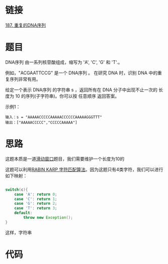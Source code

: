 # 链接

[187. 重复的DNA序列](https://leetcode.cn/problems/repeated-dna-sequences/)

# 题目

DNA序列 由一系列核苷酸组成，缩写为 'A', 'C', 'G' 和 'T'.。

例如，"ACGAATTCCG" 是一个 DNA序列 。
在研究 DNA 时，识别 DNA 中的重复序列非常有用。

给定一个表示 DNA序列 的字符串 s ，返回所有在 DNA 分子中出现不止一次的 长度为 10 的序列(子字符串)。你可以按 任意顺序 返回答案。

示例1：
```text
输入：s = "AAAAACCCCCAAAAACCCCCCAAAAAGGGTTT"
输出：["AAAAACCCCC","CCCCCAAAAA"]
```

# 思路

这题本质是一道[滑动窗口](滑动窗口.md)题目，我们需要维护一个长度为10的

这题可以利用[RABIN KARP 字符匹配算法](RABIN%20KARP%20字符匹配算法.md)。因为这题只有4类字符，我们可以进行如下映射：
```java

switch(c){
	case 'A': return 0;
	case 'C': return 1;
	case 'G': return 2;
	case 'T': return 3;
	default:
		throw new Exception();
}

```

这样，字符串

# 代码